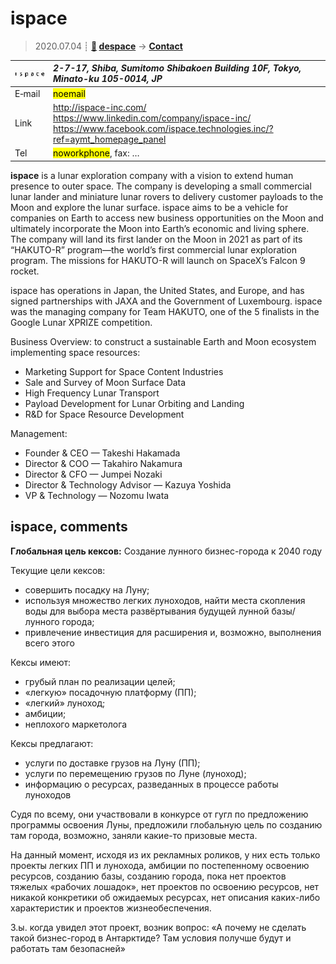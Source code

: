 # ispace
> 2020.07.04 ┊ **[🚀](../index/index.md) [despace](index.md)** → **[Contact](contact.md)**

|[![](f/contact/i/ispace_logo1_thumb.jpg)](f/contact/i/ispace_logo1.png)|*2-7-17, Shiba, Sumitomo Shibakoen Building 10F, Tokyo, Minato-ku 105-0014, JP*|
|:--|:--|
|E‑mail| <mark>noemail</mark> |
|Link| <http://ispace-inc.com/><br> <https://www.linkedin.com/company/ispace-inc/><br> <https://www.facebook.com/ispace.technologies.inc/?ref=aymt_homepage_panel> |
|Tel| <mark>noworkphone</mark>, fax: … |

**ispace** is a lunar exploration company with a vision to extend human presence to outer space. The company is developing a small commercial lunar lander and miniature lunar rovers to delivery customer payloads to the Moon and explore the lunar surface. ispace aims to be a vehicle for companies on Earth to access new business opportunities on the Moon and ultimately incorporate the Moon into Earth’s economic and living sphere. The company will land its first lander on the Moon in 2021 as part of its “HAKUTO-R” program—the world’s first commercial lunar exploration program. The missions for HAKUTO-R will launch on SpaceX’s Falcon 9 rocket.

ispace has operations in Japan, the United States, and Europe, and has signed partnerships with JAXA and the Government of Luxembourg. ispace was the managing company for Team HAKUTO, one of the 5 finalists in the Google Lunar XPRIZE competition.

Business Overview: to construct a sustainable Earth and Moon ecosystem implementing space resources:

   - Marketing Support for Space Content Industries
   - Sale and Survey of Moon Surface Data
   - High Frequency Lunar Transport
   - Payload Development for Lunar Orbiting and Landing
   - R&D for Space Resource Development

Management:

   - Founder & CEO — Takeshi Hakamada
   - Director & COO — Takahiro Nakamura
   - Director & CFO — Jumpei Nozaki
   - Director & Technology Advisor — Kazuya Yoshida
   - VP & Technology — 	Nozomu Iwata

<p style="page-break-after:always"> </p>

## ispace, comments

**Глобальная цель кексов:** Создание лунного бизнес-города к 2040 году

Текущие цели кексов:

   - совершить посадку на Луну;
   - используя множество легких луноходов, найти места скопления воды для выбора места развёртывания будущей лунной базы/лунного города;
   - привлечение инвестиция для расширения и, возможно, выполнения всего этого

Кексы имеют:

   - грубый план по реализации целей;
   - «легкую» посадочную платформу (ПП);
   - «легкий» луноход;
   - амбиции;
   - неплохого маркетолога

Кексы предлагают:

   - услуги по доставке грузов на Луну (ПП);
   - услуги по перемещению грузов по Луне (луноход);
   - информацию о ресурсах, разведанных в процессе работы луноходов

Судя по всему, они участвовали в конкурсе от гугл по предложению программы освоения Луны, предложили глобальную цель по созданию там города, возможно, заняли какие-то призовые места.

На данный момент, исходя из их рекламных роликов, у них есть только проекты легких ПП и лунохода, амбиции по постепенному освоению ресурсов, созданию базы, созданию города, пока нет проектов тяжелых «рабочих лошадок», нет проектов по освоению ресурсов, нет никакой конкретики об ожидаемых ресурсах, нет описания каких-либо характеристик и проектов жизнеобеспечения.

З.ы. когда увидел этот проект, возник вопрос: «А почему не сделать такой бизнес-город в Антарктиде? Там условия получше будут и работать там безопасней»